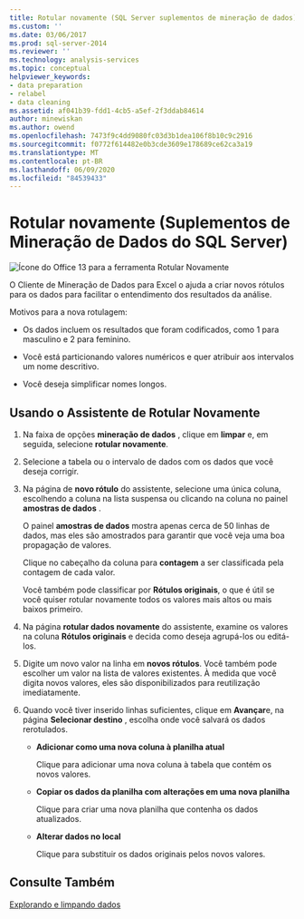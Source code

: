 ```yaml
---
title: Rotular novamente (SQL Server suplementos de mineração de dados) | Microsoft Docs
ms.custom: ''
ms.date: 03/06/2017
ms.prod: sql-server-2014
ms.reviewer: ''
ms.technology: analysis-services
ms.topic: conceptual
helpviewer_keywords:
- data preparation
- relabel
- data cleaning
ms.assetid: af041b39-fdd1-4cb5-a5ef-2f3ddab84614
author: minewiskan
ms.author: owend
ms.openlocfilehash: 7473f9c4dd9080fc03d3b1dea106f8b10c9c2916
ms.sourcegitcommit: f0772f614482e0b3cde3609e178689ce62ca3a19
ms.translationtype: MT
ms.contentlocale: pt-BR
ms.lasthandoff: 06/09/2020
ms.locfileid: "84539433"
---
```

# <a name="relabel-sql-server-data-mining-add-ins"></a>Rotular novamente (Suplementos de Mineração de Dados do SQL Server)
  ![Ícone do Office 13 para a ferramenta Rotular Novamente](media/dm13-relabel.gif "Ícone do Office 13 para a ferramenta Rotular Novamente")

 O Cliente de Mineração de Dados para Excel o ajuda a criar novos rótulos para os dados para facilitar o entendimento dos resultados da análise.

 Motivos para a nova rotulagem:

-   Os dados incluem os resultados que foram codificados, como 1 para masculino e 2 para feminino.

-   Você está particionando valores numéricos e quer atribuir aos intervalos um nome descritivo.

-   Você deseja simplificar nomes longos.

## <a name="using-the-relabel-wizard"></a>Usando o Assistente de Rotular Novamente

1.  Na faixa de opções **mineração de dados** , clique em **limpar** e, em seguida, selecione **rotular novamente**.

2.  Selecione a tabela ou o intervalo de dados com os dados que você deseja corrigir.

3.  Na página de **novo rótulo** do assistente, selecione uma única coluna, escolhendo a coluna na lista suspensa ou clicando na coluna no painel **amostras de dados** .

     O painel **amostras de dados** mostra apenas cerca de 50 linhas de dados, mas eles são amostrados para garantir que você veja uma boa propagação de valores.

     Clique no cabeçalho da coluna para **contagem** a ser classificada pela contagem de cada valor.

     Você também pode classificar por **Rótulos originais**, o que é útil se você quiser rotular novamente todos os valores mais altos ou mais baixos primeiro.

4.  Na página **rotular dados novamente** do assistente, examine os valores na coluna **Rótulos originais** e decida como deseja agrupá-los ou editá-los.

5.  Digite um novo valor na linha em **novos rótulos**. Você também pode escolher um valor na lista de valores existentes. À medida que você digita novos valores, eles são disponibilizados para reutilização imediatamente.

6.  Quando você tiver inserido linhas suficientes, clique em **Avançar**e, na página **Selecionar destino** , escolha onde você salvará os dados rerotulados.

    -   **Adicionar como uma nova coluna à planilha atual**

         Clique para adicionar uma nova coluna à tabela que contém os novos valores.

    -   **Copiar os dados da planilha com alterações em uma nova planilha**

         Clique para criar uma nova planilha que contenha os dados atualizados.

    -   **Alterar dados no local**

         Clique para substituir os dados originais pelos novos valores.

## <a name="see-also"></a>Consulte Também
 [Explorando e limpando dados](exploring-and-cleaning-data.md)


